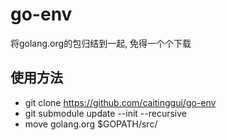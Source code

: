 # go-env
将golang.org的包归结到一起, 免得一个个下载


## 使用方法
- git clone https://github.com/caitinggui/go-env
- git submodule update --init --recursive
- move golang.org $GOPATH/src/
